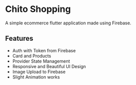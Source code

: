 # Chito Shopping 

A simple ecommerce flutter application made using Firebase. 

## Features

- Auth with Token from Firebase
- Card and Products 
- Provider State Management
- Responsive and Beautiful UI Design
- Image Upload to Firebase
- Slight Animation works
